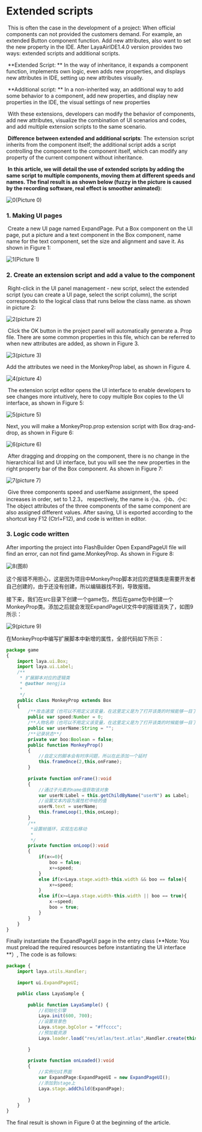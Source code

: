 # Extended scripts

​	This is often the case in the development of a project: When official components can not provided the customers demand. For example, an extended Button component function. Add new attributes, also want to set the new property in the IDE. After LayaAirIDE1.4.0 version provides two ways: extended scripts and additional scripts.

​	**Extended Script: ** In the way of inheritance, it expands a component function, implements own logic, even adds new properties, and displays new attributes in IDE, setting up new attributes visually.

​	**Additional script: ** In a non-inherited way, an additional way to add some behavior to a component, add new properties, and display new properties in the IDE, the visual settings of new properties	

​	With these extensions, developers can modify the behavior of components, add new attributes, visualize the combination of UI scenarios and codes, and add multiple extension scripts to the same scenario.

​	**Difference between extended and additional scripts**: The extension script inherits from the component itself; the additional script adds a script controlling the component to the component itself, which can modify any property of the current component without inheritance.

​	**In this article, we will detail the use of extended scripts by adding the same script to multiple components, moving them at different speeds and names. The final result is as shown below (fuzzy in the picture is caused by the recording software, real effect is smoother animated):**

![0](img\0.gif)(Picture 0)

### 1. Making UI pages

​	Create a new UI page named ExpandPage. Put a Box component on the UI page, put a picture and a text component in the Box component, name name for the text component, set the size and alignment and save it. As shown in Figure 1:

![1](img\1.png)(Picture 1)



### 2. Create an extension script and add a value to the component

​	Right-click in the UI panel management - new script, select the extended script (you can create a UI page, select the script column), the script corresponds to the logical class that runs below the class name. as shown in picture 2:

![2](img\2.png)(picture 2)

​	Click the OK button in the project panel will automatically generate a. Prop file. There are some common properties in this file, which can be referred to when new attributes are added, as shown in Figure 3.

![3](img\3.png)(picture 3)

Add the attributes we need in the MonkeyProp label, as shown in Figure 4.

![4](img\4.png)(picture 4)

​	The extension script editor opens the UI interface to enable developers to see changes more intuitively, here to copy multiple Box copies to the UI interface, as shown in Figure 5:

![5](img\5.png)(picture 5)

Next, you will make a MonkeyProp.prop extension script with Box drag-and-drop, as shown in Figure 6:

![6](img\6.gif)(picture 6)

​	After dragging and dropping on the component, there is no change in the hierarchical list and UI interface, but you will see the new properties in the right property bar of the Box component. As shown in Figure 7:

![7](img\7.png)(picture 7)

​	Give three components speed and userName assignment, the speed increases in order, set to 1.2.3， respectively, the name is 小a、小b、小c: The object attributes of the three components of the same component are also assigned different values. After saving, UI is exported according to the shortcut key F12 (Ctrl+F12), and code is written in editor.



### 3. Logic code written

After importing the project into FlashBuilder Open ExpandPageUI file will find an error, can not find game.MonkeyProp. As shown in Figure 8:

![8](img\8.png)(图8)

​	这个报错不用担心，这是因为项目中MonkeyProp脚本对应的逻辑类是需要开发者自己创建的，由于还没有创建，所以编辑器找不到，导致报错。

​	接下来，我们在src目录下创建一个game包，然后在game包中创建一个MonkeyProp类。添加之后就会发现ExpandPageUI文件中的报错消失了，如图9所示：

![9](img\9.png)(picture 9)

在MonkeyProp中编写扩展脚本中新增的属性，全部代码如下所示：

```typescript
package game
{
	import laya.ui.Box;
	import laya.ui.Label;
	/**
	 * 扩展脚本对应的逻辑类
	 * @author mengjia
	 * 
	 */
	public class MonkeyProp extends Box
	{
		/**攻击速度（也可以不用定义该变量，在这里定义是为了打开该类的时候能够一目了然的看到对应的脚本中添加了哪些属性）**/
		public var speed:Number = 0;
		/**人物名称（也可以不用定义该变量，在这里定义是为了打开该类的时候能够一目了然的看到对应的脚本中添加了哪些属性）**/
		public var userName:String = "";
		/**记录状态**/		
		private var boo:Boolean = false;
		public function MonkeyProp()
		{
			//自定义的脚本会有时序问题，所以在此添加一个延时
			this.frameOnce(2,this,onFrame);
		}
		
		private function onFrame():void
		{
			//通过子元素的name值获取该对象
			var userN:Label = this.getChildByName("userN") as Label;
			//设置文本内容为属性栏中给的值
			userN.text = userName;
			this.frameLoop(1,this,onLoop);
		}
		/**
		 *设置帧循环，实现左右移动 
		 * 
		 */		
		private function onLoop():void
		{
			if(x<=0){
				boo = false;
				x+=speed;
			}
			else if(x<Laya.stage.width-this.width && boo == false){
				x+=speed;
			}
			else if(x>=Laya.stage.width-this.width || boo == true){
				x-=speed;
				boo = true;
			}
		}
	}
}
```

Finally instantiate the ExpandPageUI page in the entry class (**Note: You must preload the required resources before instantiating the UI interface  **）, The code is as follows:

```typescript
package {
	import laya.utils.Handler;
	
	import ui.ExpandPageUI;

	public class LayaSample {
		
		public function LayaSample() {
			//初始化引擎
			Laya.init(600, 700);
			//设置背景色
			Laya.stage.bgColor = "#ffcccc";
			//预加载资源
			Laya.loader.load("res/atlas/test.atlas",Handler.create(this,onLoaded));
			
		}		
		
		private function onLoaded():void
		{
			//实例化UI界面
			var ExpandPage:ExpandPageUI = new ExpandPageUI();
			//添加到stage上
			Laya.stage.addChild(ExpandPage);
			
		}
	}
}
```

The final result is shown in Figure 0 at the beginning of the article.



